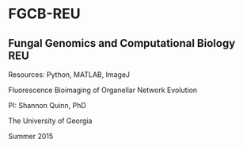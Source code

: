 # FGCB-REU
## Fungal Genomics and Computational Biology REU
Resources: Python, MATLAB, ImageJ

Fluorescence Bioimaging of Organellar Network Evolution

PI: Shannon Quinn, PhD

The University of Georgia

Summer 2015
